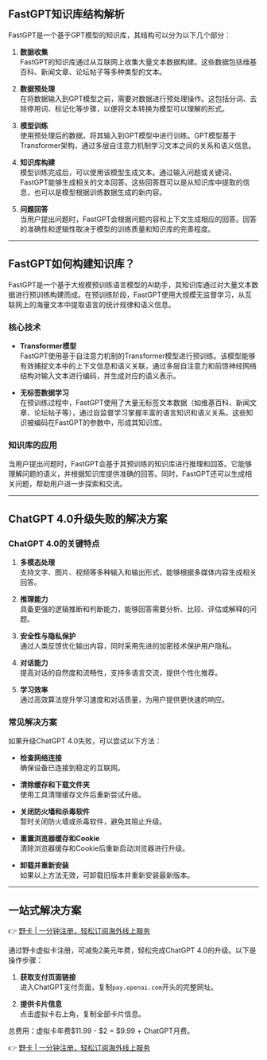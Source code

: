 ## FastGPT知识库结构解析

FastGPT是一个基于GPT模型的知识库，其结构可以分为以下几个部分：

1. **数据收集**  
   FastGPT的知识库通过从互联网上收集大量文本数据构建。这些数据包括维基百科、新闻文章、论坛帖子等多种类型的文本。

2. **数据预处理**  
   在将数据输入到GPT模型之前，需要对数据进行预处理操作。这包括分词、去除停用词、标记化等步骤，以便将文本转换为模型可以理解的形式。

3. **模型训练**  
   使用预处理后的数据，将其输入到GPT模型中进行训练。GPT模型基于Transformer架构，通过多层自注意力机制学习文本之间的关系和语义信息。

4. **知识库构建**  
   模型训练完成后，可以使用该模型生成文本。通过输入问题或关键词，FastGPT能够生成相关的文本回答。这些回答既可以是从知识库中提取的信息，也可以是模型根据训练数据生成的新内容。

5. **问题回答**  
   当用户提出问题时，FastGPT会根据问题内容和上下文生成相应的回答。回答的准确性和逻辑性取决于模型的训练质量和知识库的完善程度。

---

## FastGPT如何构建知识库？

FastGPT是一个基于大规模预训练语言模型的AI助手，其知识库通过对大量文本数据进行预训练构建而成。在预训练阶段，FastGPT使用大规模无监督学习，从互联网上的海量文本中提取语言的统计规律和语义信息。

### 核心技术

- **Transformer模型**  
  FastGPT使用基于自注意力机制的Transformer模型进行预训练。该模型能够有效捕捉文本中的上下文信息和语义关联，通过多层自注意力和前馈神经网络结构对输入文本进行编码，并生成对应的语义表示。

- **无标签数据学习**  
  在预训练过程中，FastGPT使用了大量无标签文本数据（如维基百科、新闻文章、论坛帖子等），通过自监督学习掌握丰富的语言知识和语义关系。这些知识被编码在FastGPT的参数中，形成其知识库。

### 知识库的应用

当用户提出问题时，FastGPT会基于其预训练的知识库进行推理和回答。它能够理解问题的语义，并根据知识库提供准确的回答。同时，FastGPT还可以生成相关问题，帮助用户进一步探索和交流。

---

## ChatGPT 4.0升级失败的解决方案

### ChatGPT 4.0的关键特点

1. **多模态处理**  
   支持文字、图片、视频等多种输入和输出形式，能够根据多媒体内容生成相关回答。

2. **推理能力**  
   具备更强的逻辑推断和判断能力，能够回答需要分析、比较、评估或解释的问题。

3. **安全性与隐私保护**  
   通过人类反馈优化输出内容，同时采用先进的加密技术保护用户隐私。

4. **对话能力**  
   提高对话的自然度和流畅性，支持多语言交流，提供个性化推荐。

5. **学习效率**  
   通过高效算法提升学习速度和对话质量，为用户提供更快速的响应。

### 常见解决方案

如果升级ChatGPT 4.0失败，可以尝试以下方法：

- **检查网络连接**  
  确保设备已连接到稳定的互联网。

- **清除缓存和下载文件夹**  
  使用工具清理缓存文件后重新尝试升级。

- **关闭防火墙和杀毒软件**  
  暂时关闭防火墙或杀毒软件，避免其阻止升级。

- **重置浏览器缓存和Cookie**  
  清除浏览器缓存和Cookie后重新启动浏览器进行升级。

- **卸载并重新安装**  
  如果以上方法无效，可卸载旧版本并重新安装最新版本。

---

## 一站式解决方案

👉 [野卡 | 一分钟注册，轻松订阅海外线上服务](https://bit.ly/bewildcard)

通过野卡虚拟卡注册，可减免2美元年费，轻松完成ChatGPT 4.0的升级。以下是操作步骤：

1. **获取支付页面链接**  
   进入ChatGPT支付页面，复制`pay.openai.com`开头的完整网址。

2. **提供卡片信息**  
   点击虚拟卡右上角，复制全部卡片信息。

总费用：虚拟卡年费$11.99 - $2 = $9.99 + ChatGPT月费。

👉 [野卡 | 一分钟注册，轻松订阅海外线上服务](https://bit.ly/bewildcard)